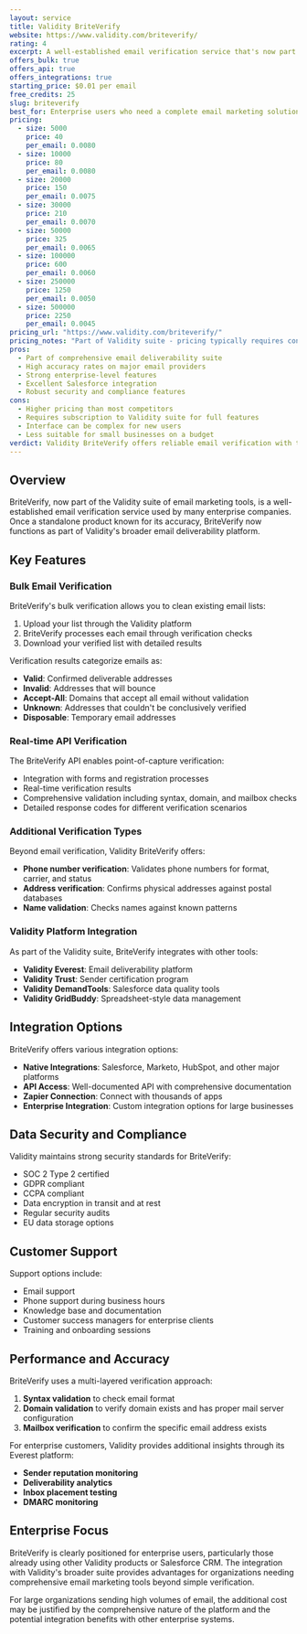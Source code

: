```yaml
---
layout: service
title: Validity BriteVerify
website: https://www.validity.com/briteverify/
rating: 4
excerpt: A well-established email verification service that's now part of Validity's broader email marketing suite, offering reliable verification but at premium pricing.
offers_bulk: true
offers_api: true
offers_integrations: true
starting_price: $0.01 per email
free_credits: 25
slug: briteverify
best_for: Enterprise users who need a complete email marketing solution beyond verification
pricing:
  - size: 5000
    price: 40
    per_email: 0.0080
  - size: 10000
    price: 80
    per_email: 0.0080
  - size: 20000
    price: 150
    per_email: 0.0075
  - size: 30000
    price: 210
    per_email: 0.0070
  - size: 50000
    price: 325
    per_email: 0.0065
  - size: 100000
    price: 600
    per_email: 0.0060
  - size: 250000
    price: 1250
    per_email: 0.0050
  - size: 500000
    price: 2250
    per_email: 0.0045
pricing_url: "https://www.validity.com/briteverify/"
pricing_notes: "Part of Validity suite - pricing typically requires consultation. Known for premium pricing focused on enterprise customers. Free trial available with limited verifications."
pros:
  - Part of comprehensive email deliverability suite
  - High accuracy rates on major email providers
  - Strong enterprise-level features
  - Excellent Salesforce integration
  - Robust security and compliance features
cons:
  - Higher pricing than most competitors
  - Requires subscription to Validity suite for full features
  - Interface can be complex for new users
  - Less suitable for small businesses on a budget
verdict: Validity BriteVerify offers reliable email verification with the backing of Validity's comprehensive email deliverability platform. While it delivers good results, the higher pricing and enterprise focus make it most suitable for larger organizations that can benefit from the complete suite of Validity tools rather than businesses just needing standalone verification.
---
```


## Overview

BriteVerify, now part of the Validity suite of email marketing tools, is a well-established email verification service used by many enterprise companies. Once a standalone product known for its accuracy, BriteVerify now functions as part of Validity's broader email deliverability platform.

## Key Features

### Bulk Email Verification

BriteVerify's bulk verification allows you to clean existing email lists:

1. Upload your list through the Validity platform
2. BriteVerify processes each email through verification checks
3. Download your verified list with detailed results

Verification results categorize emails as:

- **Valid**: Confirmed deliverable addresses
- **Invalid**: Addresses that will bounce
- **Accept-All**: Domains that accept all email without validation
- **Unknown**: Addresses that couldn't be conclusively verified
- **Disposable**: Temporary email addresses

### Real-time API Verification

The BriteVerify API enables point-of-capture verification:

- Integration with forms and registration processes
- Real-time verification results
- Comprehensive validation including syntax, domain, and mailbox checks
- Detailed response codes for different verification scenarios

### Additional Verification Types

Beyond email verification, Validity BriteVerify offers:

- **Phone number verification**: Validates phone numbers for format, carrier, and status
- **Address verification**: Confirms physical addresses against postal databases
- **Name validation**: Checks names against known patterns

### Validity Platform Integration

As part of the Validity suite, BriteVerify integrates with other tools:

- **Validity Everest**: Email deliverability platform
- **Validity Trust**: Sender certification program
- **Validity DemandTools**: Salesforce data quality tools
- **Validity GridBuddy**: Spreadsheet-style data management

## Integration Options

BriteVerify offers various integration options:

- **Native Integrations**: Salesforce, Marketo, HubSpot, and other major platforms
- **API Access**: Well-documented API with comprehensive documentation
- **Zapier Connection**: Connect with thousands of apps
- **Enterprise Integration**: Custom integration options for large businesses

## Data Security and Compliance

Validity maintains strong security standards for BriteVerify:

- SOC 2 Type 2 certified
- GDPR compliant
- CCPA compliant
- Data encryption in transit and at rest
- Regular security audits
- EU data storage options

## Customer Support

Support options include:

- Email support
- Phone support during business hours
- Knowledge base and documentation
- Customer success managers for enterprise clients
- Training and onboarding sessions

## Performance and Accuracy

BriteVerify uses a multi-layered verification approach:

1. **Syntax validation** to check email format
2. **Domain validation** to verify domain exists and has proper mail server configuration
3. **Mailbox verification** to confirm the specific email address exists

For enterprise customers, Validity provides additional insights through its Everest platform:

- **Sender reputation monitoring**
- **Deliverability analytics**
- **Inbox placement testing**
- **DMARC monitoring**

## Enterprise Focus

BriteVerify is clearly positioned for enterprise users, particularly those already using other Validity products or Salesforce CRM. The integration with Validity's broader suite provides advantages for organizations needing comprehensive email marketing tools beyond simple verification.

For large organizations sending high volumes of email, the additional cost may be justified by the comprehensive nature of the platform and the potential integration benefits with other enterprise systems.